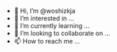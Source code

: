 - 👋 Hi, I’m @woshizkja
- 👀 I’m interested in ...
- 🌱 I’m currently learning ...
- 💞️ I’m looking to collaborate on ...
- 📫 How to reach me ...

<!---
woshizkja/woshizkja is a ✨ special ✨ repository because its `README.md` (this file) appears on your GitHub profile.
You can click the Preview link to take a look at your changes.
--->
